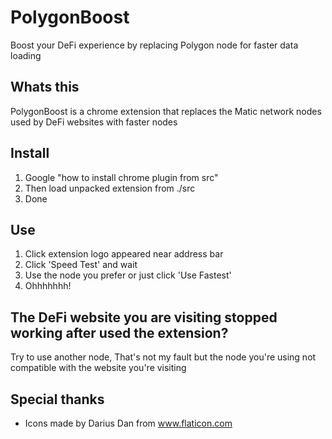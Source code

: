 # PolygonBoost
Boost your DeFi experience by replacing Polygon node for faster data loading

## Whats this
PolygonBoost is a chrome extension that replaces the Matic network nodes used by DeFi websites with faster nodes

## Install
1. Google "how to install chrome plugin from src"
2. Then load unpacked extension from ./src
3. Done

## Use
1. Click extension logo appeared near address bar
2. Click 'Speed Test' and wait
3. Use the node you prefer or just click 'Use Fastest'
4. Ohhhhhhh!

## The DeFi website you are visiting stopped working after used the extension?
Try to use another node, That's not my fault but the node you're using not compatible with the website you're visiting

## Special thanks
- Icons made by Darius Dan from www.flaticon.com